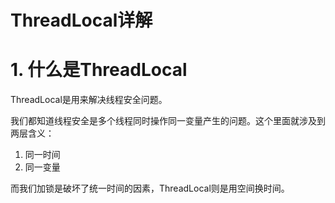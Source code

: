 # ThreadLocal详解


# 1. 什么是ThreadLocal

ThreadLocal是用来解决线程安全问题。

我们都知道线程安全是多个线程同时操作同一变量产生的问题。这个里面就涉及到两层含义：

1. 同一时间
2. 同一变量

而我们加锁是破坏了统一时间的因素，ThreadLocal则是用空间换时间。
